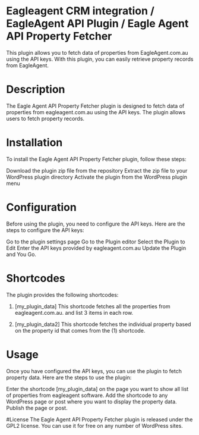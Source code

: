 # Eagleagent CRM integration / EagleAgent API Plugin / Eagle Agent API Property Fetcher
This plugin allows you to fetch data of properties from EagleAgent.com.au using the API keys. With this plugin, you can easily retrieve property records from EagleAgent.

# Description
The Eagle Agent API Property Fetcher plugin is designed to fetch data of properties from eagleagent.com.au using the API keys. The plugin allows users to fetch property records. 

# Installation
To install the Eagle Agent API Property Fetcher plugin, follow these steps:

Download the plugin zip file from the repository
Extract the zip file to your WordPress plugin directory
Activate the plugin from the WordPress plugin menu

# Configuration
Before using the plugin, you need to configure the API keys. Here are the steps to configure the API keys:

Go to the plugin settings page
Go to the Plugin editor 
Select the Plugin to Edit
Enter the API keys provided by eagleagent.com.au
Update the Plugin and You Go.

# Shortcodes
The plugin provides the following shortcodes:

1.  [my_plugin_data]
This shortcode fetches all the properties from eagleagent.com.au. and list 3 items in each row.

2. [my_plugin_data2]
This shortcode fetches the individual property based on the property id that comes from the (1) shortcode.


# Usage
Once you have configured the API keys, you can use the plugin to fetch property data. Here are the steps to use the plugin:

Enter the shortcode [my_plugin_data] on the page you want to show all list of properties from eagleagent software.
Add the shortcode to any WordPress page or post where you want to display the property data.
Publish the page or post.

#License
The Eagle Agent API Property Fetcher plugin is released under the GPL2 license. You can use it for free on any number of WordPress sites.
